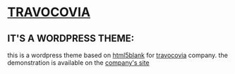 # [TRAVOCOVIA](http://travocovia.com)

## IT'S A WORDPRESS THEME:
this is a wordpress theme based on [html5blank](http://html5blank.com/) for [travocovia](www.travocovia.com) company.
the demonstration is available on the [company's site](www.travocovia.com) 
